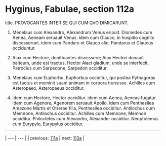 # Hyginus, Fabulae, section 112a

title. PROVOCANTES INTER SE QUI CUM QVO DIMICARUNT.



1. Menelaus cum Alexandro, Alexandrum Venus eripuit. Diomedes cum Aenea, Aeneam seruauit Venus. idem cum Glauco, in hospitio cognito discesserunt. idem cum Pandaro et Glauco alio, Pandarus et Glaucus occiduntur.



2. Aiax cum Hectore, donificantes discessere; Aiax Hectori donauit balteum, unde est tractus, Hector Aiaci gladium, unde se interfecit. Patroclus cum Sarpedone, Sarpedon occiditur.



3. Menelaus cum Euphorbo, Euphorbus occiditur, qui postea Pythagoras est factus et meminit suam animam in corpora transisse. Achilles cum Asteropaeo, Asteropaeus occiditur.



4. idem cum Hectore, Hector occiditur. idem cum Aenea, Aeneas fugatur. idem cum Agenore, Agenorem seruauit Apollo. idem cum Penthesilea Amazone Martis et Otrerae filia, Penthesilea occiditur. Antilochus cum Memnone, Antilochus occiditur. Achilles cum Memnone, Memnon occiditur. Philoctetes cum Alexandro, Alexander occiditur. Neoptolemus cum Eurypylo, Eurypylus occiditur.



---

| --- | --- |
| previous: [111a](../111a/) | next: [113a](../113a/) |